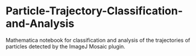 # Particle-Trajectory-Classification-and-Analysis
Mathematica notebook for classification and analysis of the trajectories of particles detected by the ImageJ Mosaic plugin.
